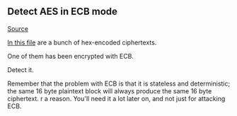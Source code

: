 ## Detect AES in ECB mode

[Source](http://cryptopals.com/sets/1/challenges/8/)

[In this file](http://cryptopals.com/static/challenge-data/8.txt) are a bunch of hex-encoded ciphertexts.

One of them has been encrypted with ECB.

Detect it.

Remember that the problem with ECB is that it is stateless and deterministic; the same 16 byte plaintext block will always produce the same 16 byte ciphertext.
r a reason. You'll need it a lot later on, and not just for attacking ECB. 


